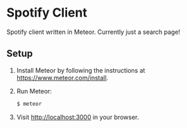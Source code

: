 Spotify Client
==============

Spotify client written in Meteor. Currently just a search page!

Setup
-----

1. Install Meteor by following the instructions at <https://www.meteor.com/install>.

2. Run Meteor:
   ```bash
   $ meteor
   ```

3. Visit <http://localhost:3000> in your browser.
